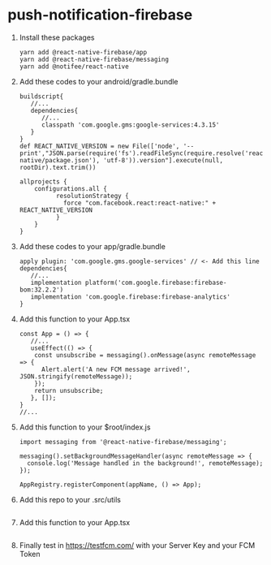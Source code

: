 # push-notification-firebase

1. Install these packages
   ```
   yarn add @react-native-firebase/app
   yarn add @react-native-firebase/messaging
   yarn add @notifee/react-native
   ```
2. Add these codes to your android/gradle.bundle
   ```
   buildscript{
      //...
      dependencies{
         //...
         classpath 'com.google.gms:google-services:4.3.15'
      }
   }
   def REACT_NATIVE_VERSION = new File(['node', '--print',"JSON.parse(require('fs').readFileSync(require.resolve('react-native/package.json'), 'utf-8')).version"].execute(null, rootDir).text.trim())
   
   allprojects {
       configurations.all {
             resolutionStrategy {
               force "com.facebook.react:react-native:" + REACT_NATIVE_VERSION
             }
       }
   }
   ```
3. Add these codes to your app/gradle.bundle
   ```
   apply plugin: 'com.google.gms.google-services' // <- Add this line
   dependencies{
      //...
      implementation platform('com.google.firebase:firebase-bom:32.2.2')
      implementation 'com.google.firebase:firebase-analytics'
   }
   ```
4. Add this function to your App.tsx
   ```
   const App = () => {
      //...
      useEffect(() => {
       const unsubscribe = messaging().onMessage(async remoteMessage => {
         Alert.alert('A new FCM message arrived!', JSON.stringify(remoteMessage));
       });
       return unsubscribe;
      }, []);
   }
   //...
   ```
5. Add this function to your $root/index.js
   ```
   import messaging from '@react-native-firebase/messaging';
   
   messaging().setBackgroundMessageHandler(async remoteMessage => {
     console.log('Message handled in the background!', remoteMessage);
   });
   
   AppRegistry.registerComponent(appName, () => App);
   ```
6. Add this repo to your .src/utils
   ```
   
   ```
7. Add this function to your App.tsx
   ```
   
   ```
8. Finally test in https://testfcm.com/ with your Server Key and your FCM Token
